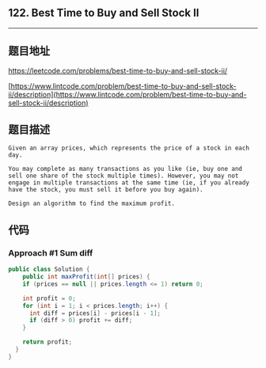 ## 122. Best Time to Buy and Sell Stock II

----
## 题目地址

https://leetcode.com/problems/best-time-to-buy-and-sell-stock-ii/

[https://www.lintcode.com/problem/best-time-to-buy-and-sell-stock-ii/description](https://www.lintcode.com/problem/best-time-to-buy-and-sell-stock-ii/description)

## 题目描述

```text
Given an array prices, which represents the price of a stock in each day.

You may complete as many transactions as you like (ie, buy one and sell one share of the stock multiple times). However, you may not engage in multiple transactions at the same time (ie, if you already have the stock, you must sell it before you buy again).

Design an algorithm to find the maximum profit.
```

## 代码

### Approach #1 Sum diff

```java
public class Solution {
    public int maxProfit(int[] prices) {
    if (prices == null || prices.length <= 1) return 0;

    int profit = 0;
    for (int i = 1; i < prices.length; i++) {
      int diff = prices[i] - prices[i - 1];
      if (diff > 0) profit += diff;
    }

    return profit;
  }
}
```

